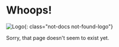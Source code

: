 # Whoops!

![Logo](/storage/img/logo.svg){: class="not-docs not-found-logo"}

Sorry, that page doesn't seem to exist yet.
